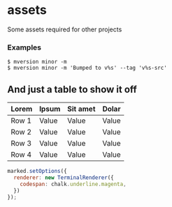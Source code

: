 # assets
Some assets required for other projects

### Examples
```
$ mversion minor -m
$ mversion minor -m 'Bumped to v%s' --tag 'v%s-src'
```


## And just a table to show it off

| Lorem | Ipsum | Sit amet     | Dolar  |
|------|------|----------|----------|
| Row 1  | Value    | Value  | Value |
| Row 2  | Value    | Value  | Value |
| Row 3  | Value    | Value  | Value |
| Row 4  | Value    | Value  | Value |

```js
marked.setOptions({
  renderer: new TerminalRenderer({
    codespan: chalk.underline.magenta,
  })
});
```
